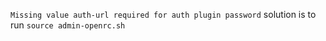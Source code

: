 `Missing value auth-url required for auth plugin password`
solution is to run `source admin-openrc.sh`
